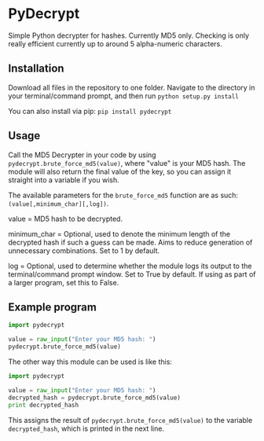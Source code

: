 PyDecrypt
=========

Simple Python decrypter for hashes. Currently MD5 only. Checking is only really efficient currently up to around 5 alpha-numeric characters. 

Installation
------------

Download all files in the repository to one folder. Navigate to the directory in your terminal/command prompt, and then run ```python setup.py install```

You can also install via pip: ```pip install pydecrypt```

Usage 
------------

Call the MD5 Decrypter in your code by using ```pydecrypt.brute_force_md5(value)```, where "value" is your MD5 hash. The module will also return the final value of the key, so you can assign it straight into a variable if you wish.

The available parameters for the `brute_force_md5` function are as such: `(value[,minimum_char][,log])`.

value = MD5 hash to be decrypted.

minimum_char = Optional, used to denote the minimum length of the decrypted hash if such a guess can be made. Aims to reduce generation of unnecessary combinations. Set to 1 by default.

log = Optional, used to determine whether the module logs its output to the terminal/command prompt window. Set to True by default. If using as part of a larger program, set this to False. 

Example program
-------------
```python
import pydecrypt

value = raw_input("Enter your MD5 hash: ")
pydecrypt.brute_force_md5(value)
```

The other way this module can be used is like this:
```python
import pydecrypt

value = raw_input("Enter your MD5 hash: ")
decrypted_hash = pydecrypt.brute_force_md5(value)
print decrypted_hash
```

This assigns the result of ```pydecrypt.brute_force_md5(value)``` to the variable ```decrypted_hash```, which is printed in the next line.

